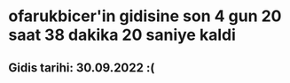 # ofarukbicer'in gidisine son 4 gun 20 saat 38 dakika 20 saniye kaldi

## Gidis tarihi: 30.09.2022 :(